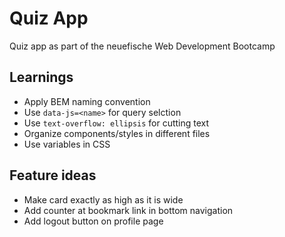 # Quiz App

Quiz app as part of the neuefische Web Development Bootcamp

## Learnings

-   Apply BEM naming convention
-   Use `data-js=<name>` for query selction
-   Use `text-overflow: ellipsis` for cutting text
-   Organize components/styles in different files
-   Use variables in CSS

## Feature ideas

-   Make card exactly as high as it is wide
-   Add counter at bookmark link in bottom navigation
-   Add logout button on profile page
